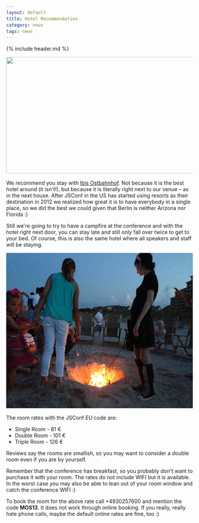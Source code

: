 ```yaml
---
layout: default
title: Hotel Recommendation
category: news
tags: news
---
```


{% include header.md %}

<div class="embed_container">
  <a href="http://goo.gl/maps/vigPx" target="_blank">
    <img width="560" height="315" src="http://maps.googleapis.com/maps/api/staticmap?center=52.51057,13.42873&amp;zoom=17&amp;size=601x368&amp;sensor=false&amp;markers=color:0xE10079%7C52.51057,13.42873&amp;markers=color:0x2EFEF7%7C52.510109,13.429649&amp;visual_refresh=1">
  </a>
</div>

We recommend you stay with <a href="http://www.ibis.com/gb/hotel-3108-ibis-berlin-ostbahnhof/index.shtml" target="_blank">Ibis Ostbahnhof</a>. Not because it is the best hotel around (it isn't!), but because it is literally right next to our venue – as in the next house. After JSConf in the US has started using resorts as their destination in 2012 we realized how great it is to have everybody in a single place, so we did the best we could given that Berlin is neither Arizona nor Florida :)

Still we're going to try to have a campfire at the conference and with the hotel right next door, you can stay late and still only fall over twice to get to your bed. Of course, this is also the same hotel where all speakers and staff will be staying.

<div class="embed_container">
  <a href="http://developer.yahoo.com/blogs/ydn/jsconf-2013-5-years-awesome-183605209.html" target="_blank"><img width="560" height="420"
    src="/img/campfire.jpg"
    alt="Campfire at JSConf US 2013"></a>
</div>

The room rates with the JSConf EU code are:

 * Single Room - 81 €
 * Double Room - 101 €
 * Triple Room - 126 €

 Reviews say the rooms are smallish, so you may want to consider a double room even if you are by yourself.

 Remember that the conference has breakfast, so you probably don't want to purchase it with your room. The rates do not include WIFI but it is available. In the worst case you may also be able to lean out of your room window and catch the conference WIFI :)

 To book the room for the above rate call +4930257600 and mention the code **MOS13**. It does not work through online booking. If you really, really hate phone calls, maybe the default online rates are fine, too :)